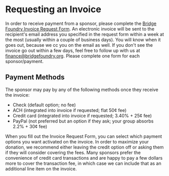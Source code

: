 # Requesting an Invoice
In order to receive payment from a sponsor, please complete the [Bridge Foundry Invoice Request Form](https://docs.google.com/forms/d/1gu6WG2Nifj_579VhML_KZWpvi0bM0YpqsgZptSmU6Lw/viewform). An electronic invoice will be sent to the recipient's email address you specified in the request form within a week at the most (usually within a couple of business days). You will know when it goes out, because we cc you on the email as well. If you don't see the invoice go out within a few days, feel free to follow up with us at finance@bridgefoundry.org. Please complete one form for each sponsor/payment.

## Payment Methods
The sponsor may pay by any of the following methods once they receive the invoice:
* Check (default option; no fee)
* ACH (integrated into invoice if requested; flat 50¢ fee)
* Credit card (integrated into invoice if requested; 3.40% + 25¢ fee)
* PayPal (not preferred but an option if they ask; your group absorbs 2.2% + 30¢ fee)

When you fill out the Invoice Request Form, you can select which payment options you want activated on the invoice. In order to maximize your donation, we recommend either leaving the credit option off or asking them if they will consider covering the fees. Many sponsors prefer the convenience of credit card transactions and are happy to pay a few dollars more to cover the transaction fee, in which case we can include that as an additional line item on the invoice.

